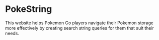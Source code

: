 # PokeString

This website helps Pokemon Go players navigate their Pokemon storage more effectively by creating search string queries for them that suit their needs.

